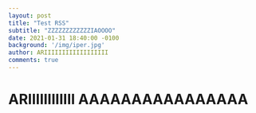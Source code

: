 ```yaml
---
layout: post
title: "Test RSS"
subtitle: "ZZZZZZZZZZZZIAOOOO"
date: 2021-01-31 18:40:00 -0100
background: '/img/iper.jpg'
author: ARIIIIIIIIIIIIIIIIII
comments: true
---
```



# ARIIIIIIIIIIII AAAAAAAAAAAAAAAA